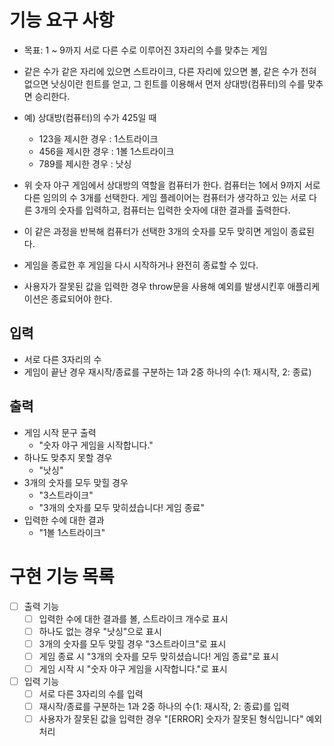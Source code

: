 # 기능 요구 사항

- 목표: 1 ~ 9까지 서로 다른 수로 이루어진 3자리의 수를 맞추는 게임

- 같은 수가 같은 자리에 있으면 스트라이크, 다른 자리에 있으면 볼, 같은 수가 전혀 없으면 낫싱이란 힌트를 얻고, 그 힌트를 이용해서 먼저 상대방(컴퓨터)의 수를 맞추면 승리한다.
- 예) 상대방(컴퓨터)의 수가 425일 때
   - 123을 제시한 경우 : 1스트라이크
   - 456을 제시한 경우 : 1볼 1스트라이크
   - 789를 제시한 경우 : 낫싱
- 위 숫자 야구 게임에서 상대방의 역할을 컴퓨터가 한다. 컴퓨터는 1에서 9까지 서로 다른 임의의 수 3개를 선택한다. 게임 플레이어는 컴퓨터가 생각하고 있는 서로 다른 3개의 숫자를 입력하고, 컴퓨터는 입력한 숫자에 대한 결과를 출력한다.
- 이 같은 과정을 반복해 컴퓨터가 선택한 3개의 숫자를 모두 맞히면 게임이 종료된다.
- 게임을 종료한 후 게임을 다시 시작하거나 완전히 종료할 수 있다.
- 사용자가 잘못된 값을 입력한 경우 throw문을 사용해 예외를 발생시킨후 애플리케이션은 종료되어야 한다.

## 입력
- 서로 다른 3자리의 수
- 게임이 끝난 경우 재시작/종료를 구분하는 1과 2중 하나의 수(1: 재시작, 2: 종료)

## 출력
- 게임 시작 문구 출력
  - "숫자 야구 게임을 시작합니다."
- 하나도 맞추지 못할 경우
  - "낫싱"
- 3개의 숫자를 모두 맞힐 경우
  - "3스트라이크"
  - "3개의 숫자를 모두 맞히셨습니다! 게임 종료"
- 입력한 수에 대한 결과
  - "1볼 1스트라이크" 

# 구현 기능 목록
- [ ] 출력 기능
  - [ ] 입력한 수에 대한 결과를 볼, 스트라이크 개수로 표시
  - [ ] 하나도 없는 경우 "낫싱"으로 표시
  - [ ] 3개의 숫자를 모두 맞힐 경우 "3스트라이크"로 표시
  - [ ] 게임 종료 시 "3개의 숫자를 모두 맞히셨습니다! 게임 종료"로 표시
  - [ ] 게임 시작 시 "숫자 야구 게임을 시작합니다."로 표시
- [ ] 입력 기능
  - [ ] 서로 다른 3자리의 수를 입력
  - [ ] 재시작/종료를 구분하는 1과 2중 하나의 수(1: 재시작, 2: 종료)를 입력
  - [ ] 사용자가 잘못된 값을 입력한 경우 "[ERROR] 숫자가 잘못된 형식입니다" 예외 처리 
